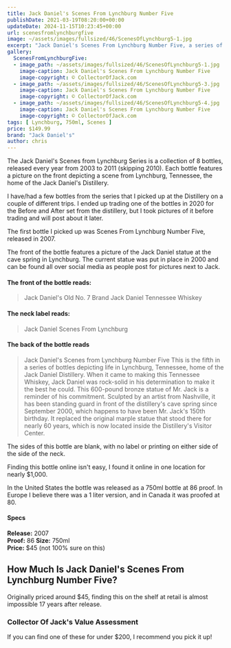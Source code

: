 ```yaml
---
title: Jack Daniel's Scenes From Lynchburg Number Five
publishDate: 2021-03-19T08:20:00+00:00
updateDate: 2024-11-15T10:23:45+00:00
url: scenesfromlynchburgfive
image: ~/assets/images/fullsized/46/ScenesOfLynchburg5-1.jpg
excerpt: "Jack Daniel's Scenes From Lynchburg Number Five, a series of bottles released with images from around Lynchburg Tennessee."
gallery:
  ScenesFromLynchburgFive:
  - image_path: ~/assets/images/fullsized/46/ScenesOfLynchburg5-1.jpg
    image-caption: Jack Daniel's Scenes From Lynchburg Number Five
    image-copyright: © CollectorOfJack.com
  - image_path: ~/assets/images/fullsized/46/ScenesOfLynchburg5-3.jpg
    image-caption: Jack Daniel's Scenes From Lynchburg Number Five
    image-copyright: © CollectorOfJack.com
  - image_path: ~/assets/images/fullsized/46/ScenesOfLynchburg5-4.jpg
    image-caption: Jack Daniel's Scenes From Lynchburg Number Five
    image-copyright: © CollectorOfJack.com
tags: [ Lynchburg, 750ml, Scenes ]
price: $149.99
brand: "Jack Daniel's"
author: chris
---
```

The Jack Daniel's Scenes from Lynchburg Series is a collection of 8 bottles, released every year from 2003 to 2011 (skipping 2010). Each bottle features a picture on the front depicting a scene from Lynchburg, Tennessee, the home of the Jack Daniel's Distillery.

I have/had a few bottles from the series that I picked up at the Distillery on a couple of different trips. I ended up trading one of the bottles in 2020 for the Before and After set from the distillery, but I took pictures of it before trading and will post about it later.

The first bottle I picked up was Scenes From Lynchburg Number Five, released in 2007. 

The front of the bottle features a picture of the Jack Daniel statue at the cave spring in Lynchburg. The current statue was put in place in 2000 and can be found all over social media as people post for pictures next to Jack.

#### The front of the bottle reads:

> Jack Daniel's
> Old No. 7 Brand
> Jack Daniel Tennessee Whiskey

#### The neck label reads: 

> Jack Daniel Scenes From Lynchburg

#### The back of the bottle reads

> Jack Daniel's
> Scenes from Lynchburg Number Five
> This is the fifth in a series of bottles depicting life in Lynchburg, Tennessee, home of the Jack Daniel Distillery. When it came to making this Tennessee Whiskey, Jack Daniel was rock-solid in his determination to make it the best he could. This 600-pound bronze statue of Mr. Jack is a reminder of his commitment. Sculpted by an artist from Nashville, it has been standing guard in front of the distillery's cave spring since September 2000, which happens to have been Mr. Jack's 150th birthday. It replaced the original marple statue that stood there for nearly 60 years, which is now located inside the Distillery's Visitor Center.

The sides of this bottle are blank, with no label or printing on either side of the side of the neck. 

Finding this bottle online isn't easy, I found it online in one location for nearly $1,000. 

In the United States the bottle was released as a 750ml bottle at 86 proof. In Europe I believe there was a 1 liter version, and in Canada it was proofed at 80.


#### Specs

**Release:** 2007  
**Proof:** 86
**Size:** 750ml  
**Price:** $45 (not 100% sure on this)


## How Much Is Jack Daniel's Scenes From Lynchburg Number Five?
Originally priced around $45, finding this on the shelf at retail is almost impossible 17 years after release.
 
### Collector Of Jack's Value Assessment
If you can find one of these for under $200, I recommend you pick it up!


